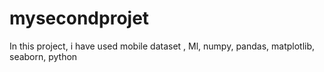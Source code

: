 # mysecondprojet
In this project, i have used mobile dataset , Ml, numpy, pandas, matplotlib, seaborn, python
